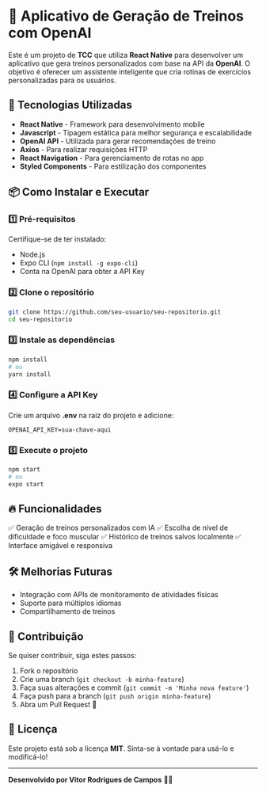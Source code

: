 # 📱 Aplicativo de Geração de Treinos com OpenAI

Este é um projeto de **TCC** que utiliza **React Native** para desenvolver um aplicativo que gera treinos personalizados com base na API da **OpenAI**. O objetivo é oferecer um assistente inteligente que cria rotinas de exercícios personalizadas para os usuários.

## 🚀 Tecnologias Utilizadas

- **React Native** - Framework para desenvolvimento mobile
- **Javascript** - Tipagem estática para melhor segurança e escalabilidade
- **OpenAI API** - Utilizada para gerar recomendações de treino
- **Axios** - Para realizar requisições HTTP
- **React Navigation** - Para gerenciamento de rotas no app
- **Styled Components** - Para estilização dos componentes

## 📦 Como Instalar e Executar

### 1️⃣ Pré-requisitos
Certifique-se de ter instalado:
- Node.js
- Expo CLI (`npm install -g expo-cli`)
- Conta na OpenAI para obter a API Key

### 2️⃣ Clone o repositório
```sh
git clone https://github.com/seu-usuario/seu-repositorio.git
cd seu-repositorio
```

### 3️⃣ Instale as dependências
```sh
npm install
# ou
yarn install
```

### 4️⃣ Configure a API Key
Crie um arquivo **.env** na raiz do projeto e adicione:
```env
OPENAI_API_KEY=sua-chave-aqui
```

### 5️⃣ Execute o projeto
```sh
npm start
# ou
expo start
```

## 🔥 Funcionalidades
✅ Geração de treinos personalizados com IA
✅ Escolha de nível de dificuldade e foco muscular
✅ Histórico de treinos salvos localmente
✅ Interface amigável e responsiva


## 🛠 Melhorias Futuras
- Integração com APIs de monitoramento de atividades físicas
- Suporte para múltiplos idiomas
- Compartilhamento de treinos

## 📝 Contribuição
Se quiser contribuir, siga estes passos:
1. Fork o repositório
2. Crie uma branch (`git checkout -b minha-feature`)
3. Faça suas alterações e commit (`git commit -m 'Minha nova feature'`)
4. Faça push para a branch (`git push origin minha-feature`)
5. Abra um Pull Request 🚀

## 📄 Licença
Este projeto está sob a licença **MIT**. Sinta-se à vontade para usá-lo e modificá-lo!

---

**Desenvolvido por Vitor Rodrigues de Campos** 💪🚀

